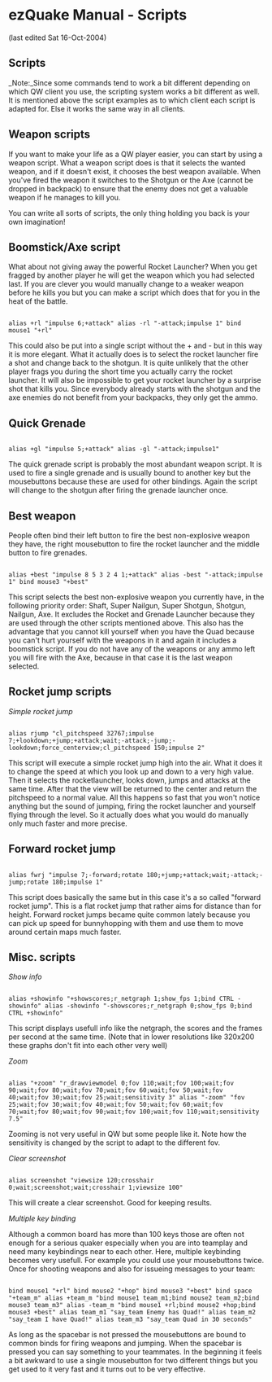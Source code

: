 # ezQuake Manual - Scripts
(last edited Sat 16-Oct-2004)

## Scripts


_Note:_Since some commands tend to work a bit different depending on which QW client you use, the scripting system works a bit different as well. It is mentioned above the script examples as to which client each script is adapted for. Else it works the same way in all clients.
## Weapon scripts

If you want to make your life as a QW player easier, you can start by using a weapon script. What a weapon script does is that it selects the wanted weapon, and if it doesn't exist, it chooses the best weapon available. When you've fired the weapon it switches to the Shotgun or the Axe (cannot be dropped in backpack) to ensure that the enemy does not get a valuable weapon if he manages to kill you.

You can write all sorts of scripts, the only thing holding you back is your own imagination!
## Boomstick/Axe script

What about not giving away the powerful Rocket Launcher? When you get fragged by another player he will get the weapon which you had selected last. If you are clever you would manually change to a weaker weapon before he kills you but you can make a script which does that for you in the heat of the battle.

```

alias +rl "impulse 6;+attack" alias -rl "-attack;impulse 1" bind mouse1 "+rl"
```


This could also be put into a single script without the + and - but in this way it is more elegant. What it actually does is to select the rocket launcher fire a shot and change back to the shotgun. It is quite unlikely that the other player frags you during the short time you actually carry the rocket launcher. It will also be impossible to get your rocket launcher by a surprise shot that kills you. Since everybody already starts with the shotgun and the axe enemies do not benefit from your backpacks, they only get the ammo.

## Quick Grenade

```

alias +gl "impulse 5;+attack" alias -gl "-attack;impulse1"
```


The quick grenade script is probably the most abundant weapon script. It is used to fire a single grenade and is usually bound to another key but the mousebuttons because these are used for other bindings. Again the script will change to the shotgun after firing the grenade launcher once.
## Best weapon

People often bind their left button to fire the best non-explosive weapon they have, the right mousebutton to fire the rocket launcher and the middle button to fire grenades.

```

alias +best "impulse 8 5 3 2 4 1;+attack" alias -best "-attack;impulse 1" bind mouse3 "+best"
```


This script selects the best non-explosive weapon you currently have, in the following priority order: Shaft, Super Nailgun, Super Shotgun, Shotgun, Nailgun, Axe. It excludes the Rocket and Grenade Launcher because they are used through the other scripts mentioned above. This also has the advantage that you cannot kill yourself when you have the Quad because you can't hurt yourself with the weapons in it and again it includes a boomstick script. If you do not have any of the weapons or any ammo left you will fire with the Axe, because in that case it is the last weapon selected.
## Rocket jump scripts


_Simple rocket jump_

```

alias rjump "cl_pitchspeed 32767;impulse 7;+lookdown;+jump;+attack;wait;-attack;-jump;-lookdown;force_centerview;cl_pitchspeed 150;impulse 2"
```


This script will execute a simple rocket jump high into the air. What it does it to change the speed at which you look up and down to a very high value. Then it selects the rocketlauncher, looks down, jumps and attacks at the same time. After that the view will be returned to the center and return the pitchspeed to a normal value. All this happens so fast that you won't notice anything but the sound of jumping, firing the rocket launcher and yourself flying through the level. So it actually does what you would do manually only much faster and more precise.
## Forward rocket jump

```

alias fwrj "impulse 7;-forward;rotate 180;+jump;+attack;wait;-attack;-jump;rotate 180;impulse 1"
```


This script does basically the same but in this case it's a so called "forward rocket jump". This is a flat rocket jump that rather aims for distance than for height. Forward rocket jumps became quite common lately because you can pick up speed for bunnyhopping with them and use them to move around certain maps much faster.
## Misc. scripts

_Show info_

```

alias +showinfo "+showscores;r_netgraph 1;show_fps 1;bind CTRL -showinfo" alias -showinfo "-showscores;r_netgraph 0;show_fps 0;bind CTRL +showinfo"
```


This script displays usefull info like the netgraph, the scores and the frames per second at the same time. (Note that in lower resolutions like 320x200 these graphs don't fit into each other very well)

_Zoom_

```

alias "+zoom" "r_drawviewmodel 0;fov 110;wait;fov 100;wait;fov 90;wait;fov 80;wait;fov 70;wait;fov 60;wait;fov 50;wait;fov 40;wait;fov 30;wait;fov 25;wait;sensitivity 3" alias "-zoom" "fov 25;wait;fov 30;wait;fov 40;wait;fov 50;wait;fov 60;wait;fov 70;wait;fov 80;wait;fov 90;wait;fov 100;wait;fov 110;wait;sensitivity 7.5"
```


Zooming is not very useful in QW but some people like it. Note how the sensitivity is changed by the script to adapt to the different fov.

_Clear screenshot_

```

alias screenshot "viewsize 120;crosshair 0;wait;screenshot;wait;crosshair 1;viewsize 100"
```


This will create a clear screenshot. Good for keeping results.

_Multiple key binding_

Although a common board has more than 100 keys those are often not enough for a serious quaker especially when you are into teamplay and need many keybindings near to each other. Here, multiple keybinding becomes very usefull. For example you could use your mousebuttons twice. Once for shooting weapons and also for issueing messages to your team:

```

bind mouse1 "+rl" bind mouse2 "+hop" bind mouse3 "+best" bind space "+team_m" alias +team_m "bind mouse1 team_m1;bind mouse2 team_m2;bind mouse3 team_m3" alias -team_m "bind mouse1 +rl;bind mouse2 +hop;bind mouse3 +best" alias team_m1 "say_team Enemy has Quad!" alias team_m2 "say_team I have Quad!" alias team_m3 "say_team Quad in 30 seconds"
```


As long as the spacebar is not pressed the mousebuttons are bound to common binds for firing weapons and jumping. When the spacebar is pressed you can say something to your teammates. In the beginning it feels a bit awkward to use a single mousebutton for two different things but you get used to it very fast and it turns out to be very effective.
